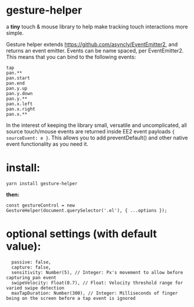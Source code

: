 # gesture-helper
a **tiny** touch & mouse library to help make tracking touch interactions more simple.

Gesture helper extends https://github.com/asyncly/EventEmitter2, and returns an event emitter.
Events can be name spaced, per EventEmitter2. This means that you can bind to the following events:
```
tap
pan.**
pan.start
pan.end
pan.y.up
pan.y.down
pan.y.**
pan.x.left
pan.x.right
pan.x.**
```
In the interest of keeping the library small, versatile and uncomplicated, all source touch/mouse events are returned inside EE2 event payloads ```{ sourceEvent: e }```.
This allows you to add preventDefault() and other native event functionality as you need it.

# install:
```yarn install gesture-helper```

**then:**
```
const gestureControl = new GestureHelper(document.querySelector('.el'), { ...options });
```

# optional settings (with default value):
```
  passive: false,
  capture: false,
  sensitivity: Number(5), // Integer: Px's movement to allow before capturing pan event
  swipeVelocity: Float(0.7), // Float: Velocity threshold range for varied swipe detection
  maxTapDuration: Number(300), // Integer: Milliseconds of finger being on the screen before a tap event is ignored
```

